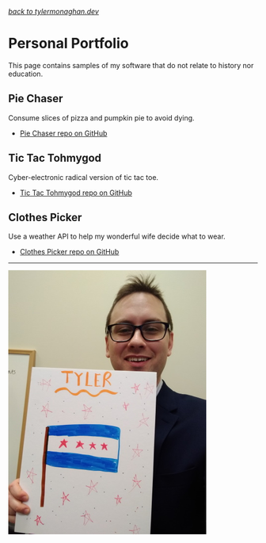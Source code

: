 *[back to tylermonaghan.dev](index.md)*

# Personal Portfolio
This page contains samples of my software that do not relate to history nor education.
## Pie Chaser
Consume slices of pizza and pumpkin pie to avoid dying.
- [Pie Chaser repo on GitHub](https://github.com/tymonaghan/pie-chaser)

## Tic Tac Tohmygod
Cyber-electronic radical version of tic tac toe.
- [Tic Tac Tohmygod repo on GitHub](https://github.com/tymonaghan/tic-tac-tohmygod)

## Clothes Picker
Use a weather API to help my wonderful wife decide what to wear.
- [Clothes Picker repo on GitHub](https://github.com/tymonaghan/clothes-picker)  

------
![Tyler looking over the top of a foamboard drawing of the Chicago flag with the word "TYLER" on top in orange marker](img/chiflagpic-400w.jpg)
